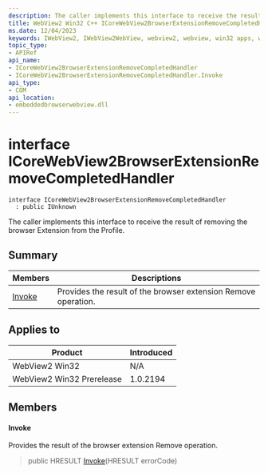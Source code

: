 ```yaml
---
description: The caller implements this interface to receive the result of removing the browser Extension from the Profile.
title: WebView2 Win32 C++ ICoreWebView2BrowserExtensionRemoveCompletedHandler
ms.date: 12/04/2023
keywords: IWebView2, IWebView2WebView, webview2, webview, win32 apps, win32, edge, ICoreWebView2, ICoreWebView2Controller, browser control, edge html, ICoreWebView2BrowserExtensionRemoveCompletedHandler
topic_type: 
- APIRef
api_name:
- ICoreWebView2BrowserExtensionRemoveCompletedHandler
- ICoreWebView2BrowserExtensionRemoveCompletedHandler.Invoke
api_type:
- COM
api_location:
- embeddedbrowserwebview.dll
---
```


# interface ICoreWebView2BrowserExtensionRemoveCompletedHandler

```
interface ICoreWebView2BrowserExtensionRemoveCompletedHandler
  : public IUnknown
```

The caller implements this interface to receive the result of removing the browser Extension from the Profile.

## Summary

 Members                        | Descriptions
--------------------------------|---------------------------------------------
[Invoke](#invoke) | Provides the result of the browser extension Remove operation.

## Applies to

Product                         | Introduced
--------------------------------|---------------------------------------------
WebView2 Win32            |    N/A
WebView2 Win32 Prerelease |    1.0.2194

## Members

#### Invoke

Provides the result of the browser extension Remove operation.

> public HRESULT [Invoke](#invoke)(HRESULT errorCode)

